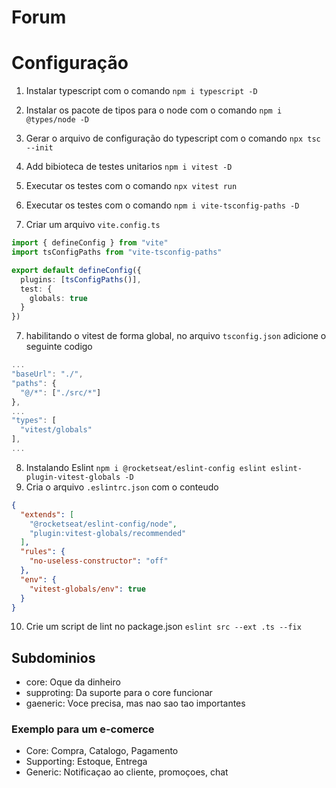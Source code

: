 # Forum

# Configuração

1. Instalar typescript com o comando `npm i typescript -D`
2. Instalar os pacote de tipos para o node com o comando `npm i @types/node -D`
3. Gerar o arquivo de configuração do typescript com o comando `npx tsc --init`
3. Add bibioteca de testes unitarios `npm i vitest -D`
4. Executar os testes com o comando `npx vitest run`

5. Executar os testes com o comando `npm i vite-tsconfig-paths -D`
6. Criar um arquivo `vite.config.ts`

```ts
import { defineConfig } from "vite"
import tsConfigPaths from "vite-tsconfig-paths"

export default defineConfig({
  plugins: [tsConfigPaths()],
  test: {
    globals: true
  }
})
```

7. habilitando o vitest de forma global, no arquivo `tsconfig.json` adicione 
o seguinte codigo

```ts
...
"baseUrl": "./",
"paths": {
  "@/*": ["./src/*"]
}, 
...
"types": [
  "vitest/globals"
],
...
```

8. Instalando Eslint `npm i @rocketseat/eslint-config eslint eslint-plugin-vitest-globals -D`
9. Cria o arquivo `.eslintrc.json` com o conteudo

```json
{
  "extends": [
    "@rocketseat/eslint-config/node",
    "plugin:vitest-globals/recommended"
  ],
  "rules": {
    "no-useless-constructor": "off"
  },
  "env": {
    "vitest-globals/env": true
  }
}
```

10. Crie um script de lint no package.json `eslint src --ext .ts --fix`

## Subdominios

 - core: Oque da dinheiro
 - supproting: Da suporte para o core funcionar
 - gaeneric: Voce precisa, mas nao sao tao importantes

 ### Exemplo para um e-comerce

- Core: Compra, Catalogo, Pagamento
- Supporting: Estoque, Entrega
- Generic: Notificaçao ao cliente, promoçoes, chat